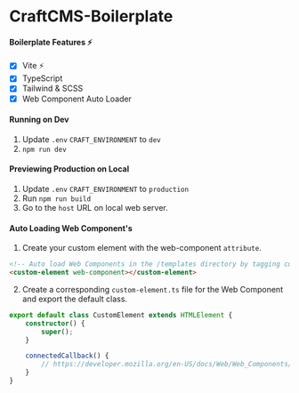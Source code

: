 # CraftCMS-Boilerplate

#### Boilerplate Features ⚡
- [x] Vite ⚡
- [x] TypeScript
- [x] Tailwind & SCSS
- [x] Web Component Auto Loader

#### Running on Dev
1. Update `.env` `CRAFT_ENVIRONMENT` to `dev`
2. `npm run dev`

#### Previewing Production on Local
1. Update `.env` `CRAFT_ENVIRONMENT` to `production`
2. Run `npm run build`
3. Go to the `host` URL on local web server.

#### Auto Loading Web Component's

1. Create your custom element with the web-component `attribute`.
```html
<!-- Auto load Web Components in the /templates directory by tagging custom elements with the web-component attribute. -->
<custom-element web-component></custom-element>
```

2. Create a corresponding `custom-element.ts` file for the Web Component and export the default class.
```ts
export default class CustomElement extends HTMLElement {
    constructor() {
        super();
    }

    connectedCallback() {
        // https://developer.mozilla.org/en-US/docs/Web/Web_Components/Using_custom_elements
    }
}
```